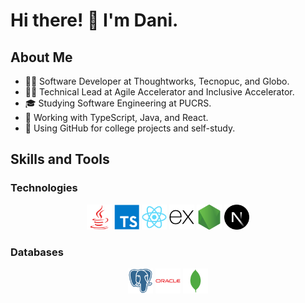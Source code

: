 # Hi there! 👋 I'm Dani.

## About Me
- 👩‍💻 Software Developer at Thoughtworks, Tecnopuc, and Globo.
- 👩‍🏫 Technical Lead at Agile Accelerator and Inclusive Accelerator.
- 🎓 Studying Software Engineering at PUCRS.
- 💼 Working with TypeScript, Java, and React.
- 📘 Using GitHub for college projects and self-study.

## Skills and Tools
### Technologies
<div align="center">
  <img src="https://raw.githubusercontent.com/devicons/devicon/master/icons/java/java-plain.svg" alt="Java" width="40" height="40"/>
  <img src="https://raw.githubusercontent.com/devicons/devicon/master/icons/typescript/typescript-plain.svg" alt="TypeScript" width="40" height="40"/>
  <img src="https://raw.githubusercontent.com/devicons/devicon/master/icons/react/react-original.svg" alt="React" width="40" height="40"/>
  <img src="https://raw.githubusercontent.com/devicons/devicon/master/icons/express/express-original.svg" alt="Express.js" width="40" height="40"/>
  <img src="https://raw.githubusercontent.com/devicons/devicon/master/icons/nodejs/nodejs-original.svg" alt="Node.js" width="40" height="40"/>
  <img src="https://raw.githubusercontent.com/devicons/devicon/master/icons/nextjs/nextjs-original.svg" alt="Next.js" width="40" height="40"/>
</div>

### Databases
<div align="center">
  <img src="https://raw.githubusercontent.com/devicons/devicon/master/icons/postgresql/postgresql-plain.svg" alt="PostgreSQL" width="40" height="40"/>
  <img src="https://raw.githubusercontent.com/devicons/devicon/master/icons/oracle/oracle-original.svg" alt="Oracle" width="40" height="40"/>
  <img src="https://raw.githubusercontent.com/devicons/devicon/master/icons/mongodb/mongodb-plain.svg" alt="MongoDB" width="40" height="40"/>
</div>

